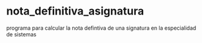 # nota_definitiva_asignatura
programa para calcular la nota defintiva  de una signatura en la especialidad de sistemas
